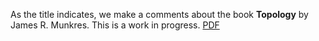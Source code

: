 As the title indicates, we make a comments about the book **Topology** by James R. Munkres. This is a work in progress. [PDF]([https://texlive2020.latexonline.cc/compile?git=https://github.com/Pierre-Yves-Gaillard/A-few-comments-about-Topology-by-Munkres&target=munkres-a-b&command=pdflatex](https://github.com/Pierre-Yves-Gaillard/About-Topology-by-Munkres/blob/main/munkres-a-c))
